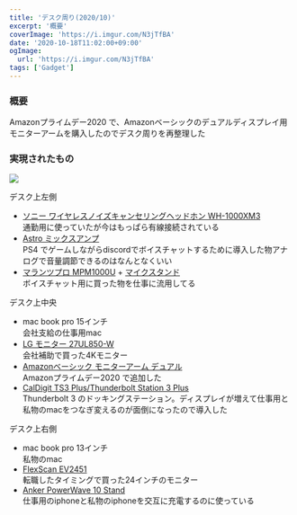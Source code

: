 ```yaml
---
title: 'デスク周り(2020/10)'
excerpt: '概要'
coverImage: 'https://i.imgur.com/N3jTfBA'
date: '2020-10-18T11:02:00+09:00'
ogImage:
  url: 'https://i.imgur.com/N3jTfBA'
tags: ['Gadget']
---
```


### 概要

Amazonプライムデー2020 で、Amazonベーシックのデュアルディスプレイ用モニターアームを購入したのでデスク周りを再整理した

### 実現されたもの

![](https://i.imgur.com/QWxkJ4l.jpeg)

デスク上左側

*   [ソニー ワイヤレスノイズキャンセリングヘッドホン WH-1000XM3](https://amzn.to/3lXJQ9k)  
    通勤用に使っていたが今はもっぱら有線接続されている
*   [Astro ミックスアンプ](https://amzn.to/2URUvGq)  
    PS4 でゲームしながらdiscordでボイスチャットするために導入した物アナログで音量調節できるのはなんとなくいい
*   [マランツプロ MPM1000U](https://amzn.to/35SZnl2) + [マイクスタンド](https://amzn.to/3kUMWcO)  
    ボイスチャット用に買った物を仕事に流用してる

デスク上中央

*   mac book pro 15インチ  
    会社支給の仕事用mac
*   [LG モニター 27UL850-W](https://amzn.to/35PEO98)  
    会社補助で買った4Kモニター
*   [Amazonベーシック モニターアーム デュアル](https://amzn.to/3l0ElW8)  
    Amazonプライムデー2020 で追加した
*   [CalDigit TS3 Plus/Thunderbolt Station 3 Plus](https://amzn.to/2URUxOy)  
    Thunderbolt 3 のドッキングステーション。ディスプレイが増えて仕事用と私物のmacをつなぎ変えるのが面倒になったので導入した

デスク上右側

*   mac book pro 13インチ  
    私物のmac
*   [FlexScan EV2451](https://amzn.to/2UMPD5B)  
    転職したタイミングで買った24インチのモニター
*   [Anker PowerWave 10 Stand](https://amzn.to/3fnVUhq)  
    仕事用のiphoneと私物のiphoneを交互に充電するのに使っている